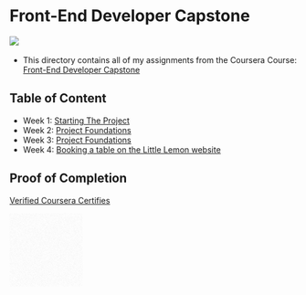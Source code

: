 # Front-End Developer Capstone

<img src="../logo.avif">

- This directory contains all of my assignments from the Coursera Course: [Front-End Developer Capstone](https://www.coursera.org/learn/meta-front-end-developer-capstone)

## Table of Content

  - Week 1: [Starting The Project](https://github.com/x39OME/Meta-Front-End-Developer-Professional-Certificate/tree/main/8%20-%20Front-End%20Developer%20Capstone/Week%201%20-%20Starting%20the%20project)
  - Week 2: [Project Foundations](https://github.com/x39OME/Meta-Front-End-Developer-Professional-Certificate/tree/main/8%20-%20Front-End%20Developer%20Capstone/Week%202%20-%20Project%20foundations)
  - Week 3: [Project Foundations](https://github.com/x39OME/Meta-Front-End-Developer-Professional-Certificate/tree/main/8%20-%20Front-End%20Developer%20Capstone/Week%203%20-%20Project%20functionality)
  - Week 4: [Booking a table on the Little Lemon website](https://github.com/x39OME/Meta-Front-End-Developer-Professional-Certificate/tree/main/8%20-%20Front-End%20Developer%20Capstone/Week%204%20-%20Assignment%20Booking%20a%20table%20on%20the%20Little%20Lemon%20website)

## Proof of Completion

<a href="https://www.coursera.org/account/accomplishments/verify/U5DN2MMAUAKG"> Verified Coursera Certifies</a>

<img src="./certificate.png" alt="certificate">
